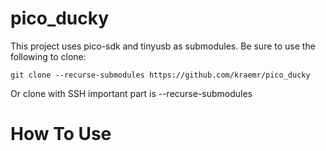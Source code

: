 # pico_ducky
This project uses pico-sdk and tinyusb as submodules.
Be sure to use the following to clone:
```
git clone --recurse-submodules https://github.com/kraemr/pico_ducky
```
Or clone with SSH important part is --recurse-submodules

# How To Use

